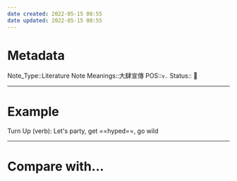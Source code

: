 ```yaml
---
date created: 2022-05-15 00:55
date updated: 2022-05-15 00:55
---
```


# Metadata

Note_Type::Literature Note
Meanings::大肆宣傳
POS::`v.`
Status:: 👶

---

# Example

Turn Up (verb): Let's party, get ==hyped==, go wild

---

# Compare with...
